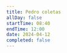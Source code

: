 ```yaml
---
title: Pedro coletas
allDay: false
startTime: 08:40
endTime: 12:00
date: 2024-04-12
completed: false
---
```

